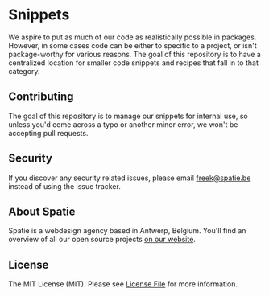 # Snippets

We aspire to put as much of our code as realistically possible in packages. However, in some cases code can be either to specific to a project, or isn't package-worthy for various reasons. The goal of this repository is to have a centralized location for smaller code snippets and recipes that fall in to that category.

## Contributing

The goal of this repository is to manage our snippets for internal use, so unless you'd come across a typo or another minor error, we won't be accepting pull requests.

## Security

If you discover any security related issues, please email freek@spatie.be instead of using the issue tracker.

## About Spatie
Spatie is a webdesign agency based in Antwerp, Belgium. You'll find an overview of all our open source projects [on our website](https://spatie.be/opensource).

## License

The MIT License (MIT). Please see [License File](LICENSE.md) for more information.
